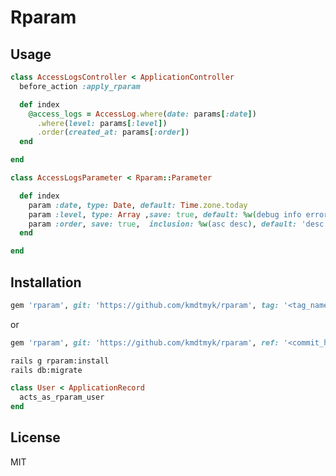 # Rparam

## Usage

```ruby
class AccessLogsController < ApplicationController
  before_action :apply_rparam

  def index
    @access_logs = AccessLog.where(date: params[:date])
      .where(level: params[:level])
      .order(created_at: params[:order])
  end

end
```

```ruby
class AccessLogsParameter < Rparam::Parameter

  def index
    param :date, type: Date, default: Time.zone.today
    param :level, type: Array ,save: true, default: %w(debug info error)
    param :order, save: true,  inclusion: %w(asc desc), default: 'desc'
  end

end
```

## Installation

```ruby
gem 'rparam', git: 'https://github.com/kmdtmyk/rparam', tag: '<tag_name>'
```

or

```ruby
gem 'rparam', git: 'https://github.com/kmdtmyk/rparam', ref: '<commit_hash>'
```

```bash
rails g rparam:install
rails db:migrate
```

```ruby
class User < ApplicationRecord
  acts_as_rparam_user
end
```

## License

MIT
